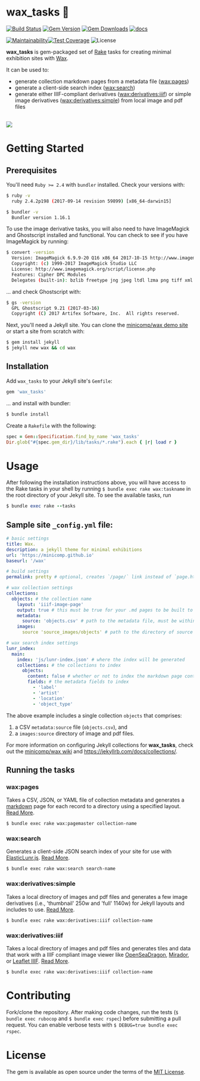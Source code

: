 # wax_tasks 🐝
[![Build Status](https://img.shields.io/travis/minicomp/wax_tasks.svg?color=96c400)](https://travis-ci.org/minicomp/wax_tasks) [![Gem Version](https://badge.fury.io/rb/wax_tasks.svg)](https://badge.fury.io/rb/wax_tasks) [![Gem Downloads](https://img.shields.io/gem/dt/wax_tasks.svg?color=046d0b)](https://badge.fury.io/rb/wax_tasks) [![docs](http://img.shields.io/badge/docs-rdoc.info-blue.svg?style=flat)](https://www.rubydoc.info/github/minicomp/wax_tasks/)  

[![Maintainability](https://api.codeclimate.com/v1/badges/14408e7e962b9b84ec65/maintainability)](https://codeclimate.com/github/minicomp/wax_tasks/maintainability)[![Test Coverage](https://api.codeclimate.com/v1/badges/14408e7e962b9b84ec65/test_coverage)](https://codeclimate.com/github/minicomp/wax_tasks/test_coverage) ![License](https://img.shields.io/github/license/minicomp/wax_tasks.svg?color=c6a1e0)

__wax_tasks__ is gem-packaged set of [Rake](https://ruby.github.io/rake/) tasks for creating minimal exhibition sites with [Wax](https://github.com/minicomp/wax/).

It can be used to:
- generate collection markdown pages from a metadata file ([wax:pages](#waxpages))
- generate a client-side search index ([wax:search](#waxsearch))
- generate either IIIF-compliant derivatives ([wax:derivatives:iiif](#waxderivativesiiif)) or simple image derivatives ([wax:derivatives:simple](#waxderivativessimple)) from local image and pdf files

<br>
<img src="https://raw.githubusercontent.com/minicomp/wiki/master/assets/wax_screen.gif"/>


# Getting Started

## Prerequisites

You'll need `Ruby >= 2.4` with `bundler` installed. Check your versions with:
```bash
$ ruby -v
  ruby 2.4.2p198 (2017-09-14 revision 59899) [x86_64-darwin15]

$ bundler -v
  Bundler version 1.16.1
```

To use the image derivative tasks, you will also need to have ImageMagick and Ghostscript installed and functional. You can check to see if you have ImageMagick by running:
```bash
$ convert -version
  Version: ImageMagick 6.9.9-20 Q16 x86_64 2017-10-15 http://www.imagemagick.org
  Copyright: (c) 1999-2017 ImageMagick Studio LLC
  License: http://www.imagemagick.org/script/license.php
  Features: Cipher DPC Modules
  Delegates (built-in): bzlib freetype jng jpeg ltdl lzma png tiff xml zlib
```

... and check Ghostscript with:
```bash
$ gs -version
  GPL Ghostscript 9.21 (2017-03-16)
  Copyright (C) 2017 Artifex Software, Inc.  All rights reserved.
```

Next, you'll need a Jekyll site. You can clone the [minicomp/wax demo site](https://github.com/minicomp/wax/) or start a site from scratch with:

```sh
$ gem install jekyll
$ jekyll new wax && cd wax
```

## Installation

Add `wax_tasks` to your Jekyll site's `Gemfile`:

```ruby
gem 'wax_tasks'
```

... and install with bundler:

```bash
$ bundle install
```

Create a `Rakefile` with the following:
```ruby
spec = Gem::Specification.find_by_name 'wax_tasks'
Dir.glob("#{spec.gem_dir}/lib/tasks/*.rake").each { |r| load r }
```

# Usage

After following the installation instructions above, you will have access to the Rake tasks in your shell by running `$ bundle exec rake wax:taskname` in the root directory of your Jekyll site.
To see the available tasks, run

```ruby
$ bundle exec rake --tasks
```

## Sample site `_config.yml` file:

```yaml
# basic settings
title: Wax.
description: a jekyll theme for minimal exhibitions
url: 'https://minicomp.github.io'
baseurl: '/wax'

# build settings
permalink: pretty # optional, creates `/page/` link instead of `page.html` links

# wax collection settings
collections:
  objects: # the collection name
    layout: 'iiif-image-page'
    output: true # this must be true for your .md pages to be built to html!
    metadata:
      source: 'objects.csv' # path to the metadata file, must be within '_data'
    images:
      source 'source_images/objects' # path to the directory of source images, must be within '_data'

# wax search index settings
lunr_index:
  main:
    index: 'js/lunr-index.json' # where the index will be generated
    collections: # the collections to index
      objects:
        content: false # whether or not to index the markdown page content (below the YAML)
        fields: # the metadata fields to index
          - 'label'
          - 'artist'
          - 'location'
          - 'object_type'
```

The above example includes a single collection `objects` that comprises:
1. a CSV `metadata:source` file (`objects.csv`), and
2. a `images:source` directory of image and pdf files.

For more information on configuring Jekyll collections for __wax_tasks__, check out the [minicomp/wax wiki](https://minicomp.github.io/wiki/#/wax/) and <https://jekyllrb.com/docs/collections/>.

## Running the tasks

### wax:pages

Takes a CSV, JSON, or YAML file of collection metadata and generates a [markdown](https://daringfireball.net/projects/markdown/syntax) page for each record to a directory using a specified layout. [Read More](https://minicomp.github.io/wiki/#/wax/tasks/pagemaster?id=top).

`$ bundle exec rake wax:pagemaster collection-name`

### wax:search

Generates a client-side JSON search index of your site for use with [ElasticLunr.js](http://elasticlunr.com/). [Read More](https://minicomp.github.io/wiki/#/wax/tasks/search?id=top).

`$ bundle exec rake wax:search search-name`


### wax:derivatives:simple

Takes a local directory of images and pdf files and generates a few image derivatives (i.e., 'thumbnail' 250w and 'full' 1140w) for Jekyll layouts and includes to use. [Read More]().

`$ bundle exec rake wax:derivatives:iiif collection-name`

### wax:derivatives:iiif

Takes a local directory of images and pdf files and generates tiles and data that work with a IIIF compliant image viewer like [OpenSeaDragon](https://openseadragon.github.io/), [Mirador](http://projectmirador.org/), or [Leaflet IIIF](https://github.com/mejackreed/Leaflet-IIIF). [Read More](https://minicomp.github.io/wiki/#/wax/tasks/iiif?id=top).

`$ bundle exec rake wax:derivatives:iiif collection-name`

# Contributing

Fork/clone the repository. After making code changes, run the tests (`$ bundle exec rubocop` and `$ bundle exec rspec`) before submitting a pull request. You can enable verbose tests with `$ DEBUG=true bundle exec rspec`.

# License

The gem is available as open source under the terms of the [MIT License](LICENSE).
